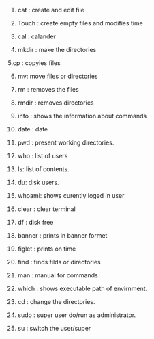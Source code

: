 1. cat : create and edit file

2. Touch : create empty files and modifies time

3. cal :  calander

4. mkdir : make the directories

5.cp : copyies files

6. mv: move files or directories

7. rm : removes the files

8. rmdir : removes directories

9. info : shows the information about commands

10. date : date

11. pwd : present working directories.

12. who : list of  users

13. ls: list of  contents.

14. du: disk users.

15. whoami: shows curently loged in user

16. clear : clear terminal

17. df : disk free

18. banner : prints in banner formet

19. figlet : prints on time

20. find : finds filds or directories

21. man : manual for commands

22. which : shows executable path of envirnment.

23. cd : change the directories.

24.  sudo : super user do/run as administrator.

25. su : switch the user/super
